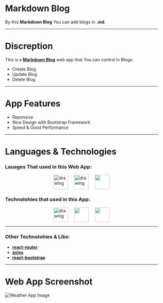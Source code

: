 # Markdown Blog

By this **Markdown Blog** You can add blogs in **.md**.

-----

# Discreption
This is a [**Markdown Blog**](https://markdown-blog-orcin.vercel.app/) web app that You can control in Blogs:
  - Create Blog
  - Update Blog
  - Delete Blog
 
-----

# App Features
  - Reponsive
  - Nice Design with Bootstrap Framework
  - Speed & Good Performance

-----

# Languages & Technologies
### Lauages That used in this Web App:

<div style="display: flex; justify-content: center; align-items: center; gap: 20px;">
  <a href="https://developer.mozilla.org/en-US/docs/Web/HTML"><img src="https://img.icons8.com/color/48/000000/html-5--v1.png" alt="drawing" width="48" height="48"/></a>
  <a href="https://developer.mozilla.org/en-US/docs/Web/CSS?retiredLocale=ar"><img src="https://img.icons8.com/color/48/000000/css3.png" alt="drawing" width="48" height="48"/></a>
  <a href="https://www.javascript.com/"><img src="https://img.icons8.com/color/48/000000/javascript--v2.png" width="48" height="48"/></a>
</div>

### Technolohies that used in this App:

<div style="display: flex; justify-content: center; align-items: center; gap: 20px;">
  <a href="https://reactjs.org/"><img src="https://cdn-icons-png.flaticon.com/512/3334/3334886.png" alt="drawing" width="48" height="48"/></a>
  <a href="https://getbootstrap.com/"><img src="https://img.icons8.com/color/48/000000/bootstrap.png" width="48" height="48"/></a>
  <a href="https://sass-lang.com/"><img src="https://static-00.iconduck.com/assets.00/sass-icon-512x512-wrsgqu3t.png" width="48" height="48"/></a>
</div>

-----

### Other Technolohies & Libs:
  - [**__react-router__**](https://reactrouter.com/)
  - [**__axios__**](https://axios-http.com/)
  - [**__react-bootstrap__**](https://react-bootstrap.github.io/)

-----

# Web App Screenshot
![Weather App Image](https://github.com/ahmedmohmd/to-do-app/blob/main/app-screenshot.png?raw=true)
